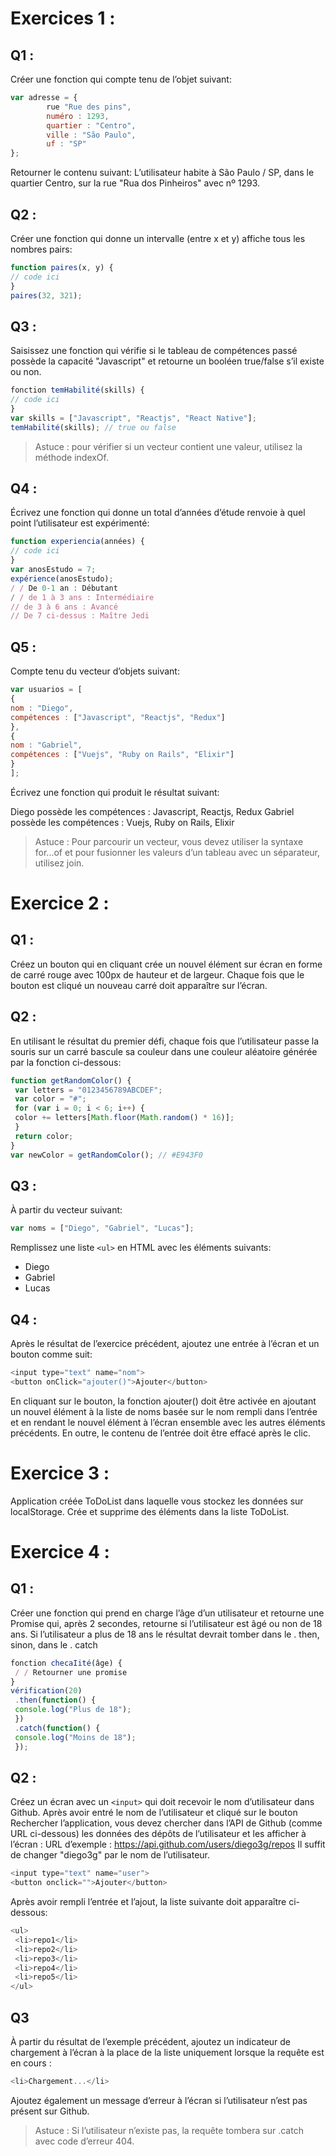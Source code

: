 # Exercices 1 :
## Q1 :  
Créer une fonction qui compte tenu de l’objet suivant:
```js
var adresse = {
		rue "Rue des pins",
		numéro : 1293,
		quartier : "Centro",
		ville : "São Paulo",
		uf : "SP"
};
```
Retourner le contenu suivant:
L’utilisateur habite à São Paulo / SP, dans le quartier Centro, sur la rue "Rua dos Pinheiros" avec nº 1293.

## Q2 : 
Créer une fonction qui donne un intervalle (entre x et y) affiche tous les nombres pairs:
```js
function paires(x, y) {
// code ici
}
paires(32, 321);
```

## Q3 :
Saisissez une fonction qui vérifie si le tableau de compétences passé possède la capacité "Javascript" et retourne un booléen true/false s’il existe ou non.
```js
fonction temHabilité(skills) {
// code ici
}
var skills = ["Javascript", "Reactjs", "React Native"];
temHabilité(skills); // true ou false
```
> Astuce : pour vérifier si un vecteur contient une valeur, utilisez la méthode indexOf.

## Q4 :
Écrivez une fonction qui donne un total d’années d’étude renvoie à quel point l’utilisateur est expérimenté:
```js
function experiencia(années) {
// code ici
}
var anosEstudo = 7;
expérience(anosEstudo);
/ / De 0-1 an : Débutant
/ / de 1 à 3 ans : Intermédiaire
// de 3 à 6 ans : Avancé
// De 7 ci-dessus : Maître Jedi
```

## Q5 :

Compte tenu du vecteur d’objets suivant:
```js
var usuarios = [
{
nom : "Diego",
compétences : ["Javascript", "Reactjs", "Redux"]
},
{
nom : "Gabriel",
compétences : ["Vuejs", "Ruby on Rails", "Elixir"]
}
];
```
Écrivez une fonction qui produit le résultat suivant:

Diego possède les compétences : Javascript, Reactjs, Redux Gabriel possède les compétences : Vuejs, Ruby on Rails, Elixir

> Astuce : Pour parcourir un vecteur, vous devez utiliser la syntaxe for...of et pour fusionner les valeurs d’un tableau avec un séparateur, utilisez join.

# Exercice 2 :
## Q1 :
Créez un bouton qui en cliquant crée un nouvel élément sur écran en forme de carré rouge avec 100px de hauteur et de largeur. Chaque fois que le bouton est cliqué un nouveau carré doit apparaître sur l’écran.

## Q2 :
En utilisant le résultat du premier défi, chaque fois que l’utilisateur passe la souris sur un carré bascule sa couleur dans une couleur aléatoire générée par la fonction ci-dessous:

```js
function getRandomColor() {
 var letters = "0123456789ABCDEF";
 var color = "#";
 for (var i = 0; i < 6; i++) {
 color += letters[Math.floor(Math.random() * 16)];
 }
 return color;
}
var newColor = getRandomColor(); // #E943F0
```

## Q3 :
À partir du vecteur suivant:
```js
var noms = ["Diego", "Gabriel", "Lucas"];
```

Remplissez une liste `<ul>` en HTML avec les éléments suivants:

- Diego 
- Gabriel 
- Lucas

## Q4 :

Après le résultat de l’exercice précédent, ajoutez une entrée à l’écran et un bouton comme suit:

```js
<input type="text" name="nom">
<button onClick="ajouter()">Ajouter</button>
```

En cliquant sur le bouton, la fonction ajouter() doit être activée en ajoutant un nouvel élément à la liste de noms basée sur le nom rempli dans l’entrée et en rendant le nouvel élément à l’écran ensemble avec les autres éléments précédents. En outre, le contenu de l’entrée doit être effacé après le clic.

# Exercice 3 :
Application créée ToDoList dans laquelle vous stockez les données sur localStorage. Crée et supprime des éléments dans la liste ToDoList.

# Exercice 4 :
## Q1 :
Créer une fonction qui prend en charge l’âge d’un utilisateur et retourne une Promise qui, après 2 secondes, retourne si l’utilisateur est âgé ou non de 18 ans. Si l’utilisateur a plus de 18 ans le résultat devrait tomber dans le . then, sinon, dans le . catch

```js
fonction checaIité(âge) {
 / / Retourner une promise
}
vérification(20)
 .then(function() {
 console.log("Plus de 18");
 })
 .catch(function() {
 console.log("Moins de 18");
 });
```

## Q2 :
Créez un écran avec un `<input>` qui doit recevoir le nom d’utilisateur dans Github. Après avoir entré le nom de l’utilisateur et cliqué sur le bouton Rechercher l’application, vous devez chercher dans l’API de Github (comme URL ci-dessous) les données des dépôts de l’utilisateur et les afficher à l’écran : URL d’exemple : https://api.github.com/users/diego3g/repos Il suffit de changer "diego3g" par le nom de l’utilisateur.

```js
<input type="text" name="user">
<button onclick="">Ajouter</button>
```

Après avoir rempli l’entrée et l’ajout, la liste suivante doit apparaître ci-dessous:

```js
<ul>
 <li>repo1</li>
 <li>repo2</li>
 <li>repo3</li>
 <li>repo4</li>
 <li>repo5</li>
</ul>
```

## Q3 
À partir du résultat de l’exemple précédent, ajoutez un indicateur de chargement à l’écran à la place de la liste uniquement lorsque la requête est en cours :

```js
<li>Chargement...</li>
```

Ajoutez également un message d’erreur à l’écran si l’utilisateur n’est pas présent sur Github. 

> Astuce : Si l’utilisateur n’existe pas, la requête tombera sur .catch avec code d’erreur 404.
